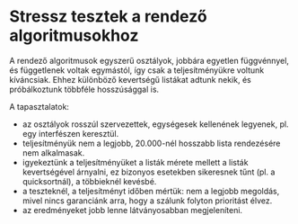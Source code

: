 # Stressz tesztek a rendező algoritmusokhoz

A rendező algoritmusok egyszerű osztályok, jobbára egyetlen függvénnyel, és függetlenek voltak egymástól, így csak a teljesítményükre voltunk kíváncsiak.
Ehhez különböző kevertségű listákat adtunk nekik, és próbálkoztunk többféle hosszúsággal is.

A tapasztalatok:
- az osztályok rosszúl szervezettek, egységesek kellenének legyenek, pl. egy interfészen keresztül.
- teljesítményük nem a legjobb, 20.000-nél hosszabb lista rendezésére nem alkalmasak.
- igyekeztünk a teljesítményüket a listák mérete mellett a listák kevertségével árnyalni, ez bizonyos esetekben sikeresnek tűnt (pl. a quicksortnál), a többieknél kevésbé.
- a teszteknél, a teljesítményt időben mértük: nem a legjobb megoldás, mivel nincs garanciánk arra, hogy a szálunk folyton prioritást élvez.
- az eredményeket jobb lenne látványosabban megjeleníteni.
